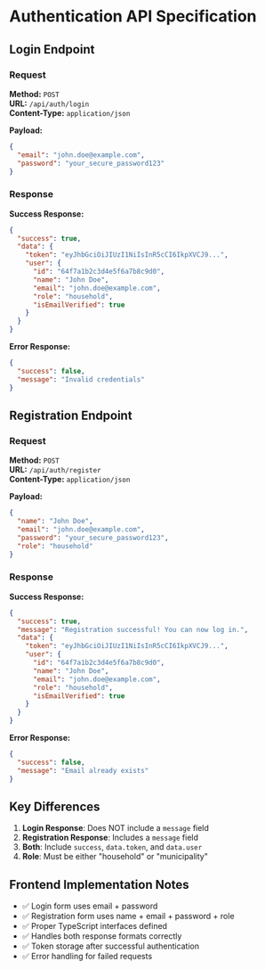 # Authentication API Specification

## Login Endpoint

### Request
**Method:** `POST`  
**URL:** `/api/auth/login`  
**Content-Type:** `application/json`

**Payload:**
```json
{
  "email": "john.doe@example.com",
  "password": "your_secure_password123"
}
```

### Response
**Success Response:**
```json
{
  "success": true,
  "data": {
    "token": "eyJhbGciOiJIUzI1NiIsInR5cCI6IkpXVCJ9...",
    "user": {
      "id": "64f7a1b2c3d4e5f6a7b8c9d0",
      "name": "John Doe", 
      "email": "john.doe@example.com",
      "role": "household",
      "isEmailVerified": true
    }
  }
}
```

**Error Response:**
```json
{
  "success": false,
  "message": "Invalid credentials"
}
```

## Registration Endpoint

### Request
**Method:** `POST`  
**URL:** `/api/auth/register`  
**Content-Type:** `application/json`

**Payload:**
```json
{
  "name": "John Doe",
  "email": "john.doe@example.com", 
  "password": "your_secure_password123",
  "role": "household"
}
```

### Response
**Success Response:**
```json
{
  "success": true,
  "message": "Registration successful! You can now log in.",
  "data": {
    "token": "eyJhbGciOiJIUzI1NiIsInR5cCI6IkpXVCJ9...",
    "user": {
      "id": "64f7a1b2c3d4e5f6a7b8c9d0",
      "name": "John Doe",
      "email": "john.doe@example.com",
      "role": "household",
      "isEmailVerified": true
    }
  }
}
```

**Error Response:**
```json
{
  "success": false,
  "message": "Email already exists"
}
```

## Key Differences

1. **Login Response**: Does NOT include a `message` field
2. **Registration Response**: Includes a `message` field
3. **Both**: Include `success`, `data.token`, and `data.user`
4. **Role**: Must be either "household" or "municipality"

## Frontend Implementation Notes

- ✅ Login form uses email + password
- ✅ Registration form uses name + email + password + role
- ✅ Proper TypeScript interfaces defined
- ✅ Handles both response formats correctly
- ✅ Token storage after successful authentication
- ✅ Error handling for failed requests
